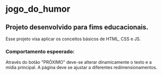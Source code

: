 # jogo_do_humor

## Projeto desenvolvido para fims educacionais.

Esse projeto visa aplicar os conceitos básicos de HTML, CSS e JS.

### Comportamento espeerado:

Através do botão "PRÓXIMO" deve-se alterar dinamicamente o texto e a mídia principal.
A página deve se ajustar a diferentes redimensionamentos.

